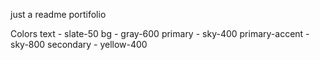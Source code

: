 just a readme portifolio

Colors
text - slate-50
bg - gray-600
primary - sky-400
primary-accent - sky-800
secondary - yellow-400
